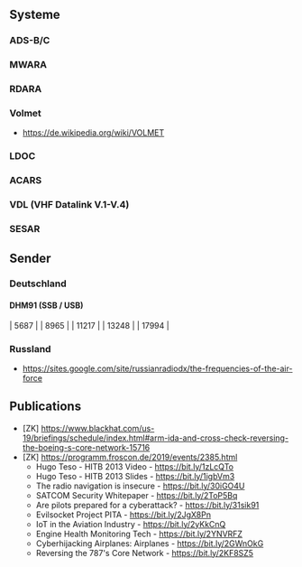 ## Systeme

### ADS-B/C

### MWARA

### RDARA

### Volmet
* https://de.wikipedia.org/wiki/VOLMET

### LDOC

### ACARS

### VDL (VHF Datalink V.1-V.4)

### SESAR

## Sender

### Deutschland
#### DHM91 (SSB / USB)

| 5687 |
| 8965 |
| 11217 |
| 13248 |
| 17994 |

### Russland
* https://sites.google.com/site/russianradiodx/the-frequencies-of-the-air-force

## Publications
* [ZK] https://www.blackhat.com/us-19/briefings/schedule/index.html#arm-ida-and-cross-check-reversing-the-boeing-s-core-network-15716
* [ZK] https://programm.froscon.de/2019/events/2385.html
  * Hugo Teso - HITB 2013 Video - https://bit.ly/1zLcQTo
  * Hugo Teso - HITB 2013 Slides - https://bit.ly/1igbVm3 
  * The radio navigation is insecure - https://bit.ly/30iGO4U
  * SATCOM Security Whitepaper - https://bit.ly/2ToP5Bq
  * Are pilots prepared for a cyberattack? - https://bit.ly/31sik91
  * Evilsocket Project PITA - https://bit.ly/2JgX8Pn 
  * IoT in the Aviation Industry - https://bit.ly/2yKkCnQ
  * Engine Health Monitoring Tech - https://bit.ly/2YNVRFZ
  * Cyberhijacking Airplanes: Airplanes - https://bit.ly/2GWnOkG
  * Reversing the 787's Core Network - https://bit.ly/2KF8SZ5

